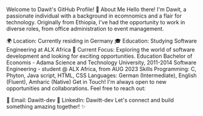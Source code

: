 Welcome to Dawit's GitHub Profile! 👋
About Me
Hello there! I'm Dawit, a passionate individual with a background in ecomnomics and a flair for technology. Originally from Ethiopia, I've had the opportunity to work in diverse roles, from office administration to event management.

🌍 Location: Currently residing in Germany
🎓 Education: Studying Software Engineering at ALX Africa
🚀 Current Focus: Exploring the world of software development and looking for exciting opportunities.
Education
Bachelor of Economis - Adama Science and Technology University, 2011-2014
Software Engineering - student @ ALX Africa, from AUG 2023
Skills
Programming: C, Phyton, Java script, HTML, CSS
Languages: German (Intermediate), English (Fluent), Amharic (Native)
Get in Touch!
I'm always open to new opportunities and collaborations. Feel free to reach out:

📧 Email: Dawitt-dev
💼 LinkedIn: Dawitt-dev
Let's connect and build something amazing together! ✨
